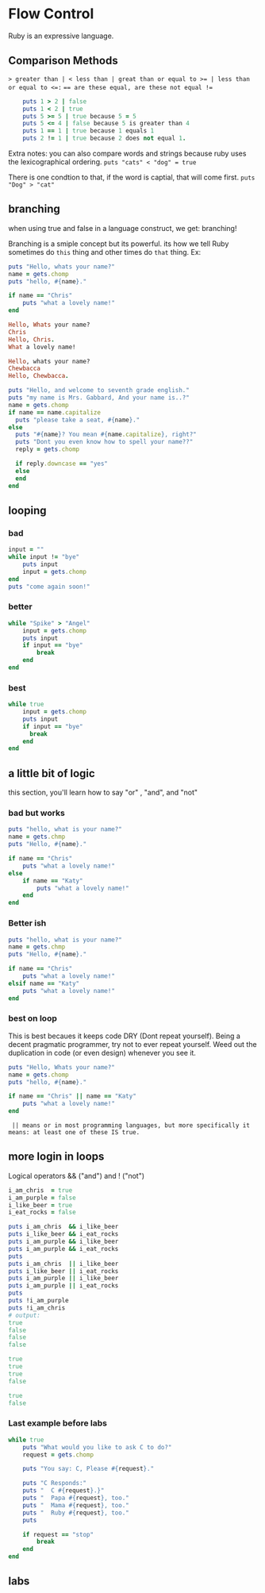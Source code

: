 # Flow Control

Ruby is an expressive language. 

## Comparison Methods
`> greater than | < less than | great than or equal to >= | less than or equal to <=:`
`== are these equal, are these not equal !=`

```ruby
    puts 1 > 2 | false
    puts 1 < 2 | true
    puts 5 >= 5 | true because 5 = 5
    puts 5 <= 4 | false because 5 is greater than 4
    puts 1 == 1 | true because 1 equals 1
    puts 2 != 1 | true because 2 does not equal 1.
```

Extra notes:
you can also compare words and strings because ruby uses the lexicographical ordering. 
`puts "cats" < "dog" = true`

There is one condtion to that, if the word is captial, that will come first. 
` puts "Dog" > "cat" `

## branching
when using true and false in a language construct, we get: branching! 

Branching is a smiple concept but its powerful. its how we tell Ruby sometimes do `this` thing and other times do `that` thing. 
Ex:
```ruby
puts "Hello, whats your name?"
name = gets.chomp
puts "hello, #{name}."

if name == "Chris"
    puts "what a lovely name!"
end
```
```ruby
Hello, Whats your name?
Chris
Hello, Chris.
What a lovely name!

Hello, whats your name?
Chewbacca
Hello, Chewbacca.
```

```ruby
puts "Hello, and welcome to seventh grade english."
puts "my name is Mrs. Gabbard, And your name is..?"
name = gets.chomp
if name == name.capitalize 
  puts "please take a seat, #{name}."
else
  puts "#{name}? You mean #{name.capitalize}, right?"
  puts "Dont you even know how to spell your name??"
  reply = gets.chomp

  if reply.downcase == "yes"
  else
  end
end
```

## looping
### bad
```ruby
input = ""
while input != "bye"
    puts input
    input = gets.chomp
end
puts "come again soon!"
```

### better
```ruby
while "Spike" > "Angel"
    input = gets.chomp
    puts input
    if input == "bye"
        break
    end
end
```
### best
```ruby
while true
    input = gets.chomp
    puts input
    if input == "bye"
      break
    end
end
```

## a little bit of logic
this section, you'll learn how to say "or" , "and", and "not"

### bad but works
```ruby
puts "hello, what is your name?"
name = gets.chmp
puts "Hello, #{name}."

if name == "Chris"
    puts "what a lovely name!"
else 
    if name == "Katy"
        puts "what a lovely name!"
    end
end
```

### Better ish
```ruby
puts "hello, what is your name?"
name = gets.chmp
puts "Hello, #{name}."

if name == "Chris"
    puts "what a lovely name!"
elsif name == "Katy"
    puts "what a lovely name!"
end
```

### best on loop
This is best becaues it keeps code DRY (Dont repeat yourself). Being a decent pragmatic programmer, try not to ever repeat yourself. Weed out the duplication in code (or even design) whenever you see it. 
```ruby
puts "Hello, Whats your name?"
name = gets.chomp
puts "hello, #{name}."

if name == "Chris" || name == "Katy"
    puts "what a lovely name!"
end
```
` || means or in most programming languages, but more specifically it means: at least one of these IS true.`

## more login in loops 
Logical operators && ("and") and ! ("not")
```ruby
i_am_chris  = true
i_am_purple = false
i_like_beer = true
i_eat_rocks = false

puts i_am_chris  && i_like_beer
puts i_like_beer && i_eat_rocks
puts i_am_purple && i_like_beer
puts i_am_purple && i_eat_rocks
puts
puts i_am_chris  || i_like_beer
puts i_like_beer || i_eat_rocks
puts i_am_purple || i_like_beer
puts i_am_purple || i_eat_rocks
puts
puts !i_am_purple
puts !i_am_chris
# output:
true
false
false
false

true
true
true
false

true
false
```

### Last example before labs
```ruby
while true
    puts "What would you like to ask C to do?"
    request = gets.chomp

    puts "You say: C, Please #{request}."

    puts "C Responds:"
    puts "  C #{request}.}"
    puts "  Papa #{request}, too."
    puts "  Mama #{request}, too."
    puts "  Ruby #{request}, too."
    puts

    if request == "stop"
        break
    end
end
```

## labs

